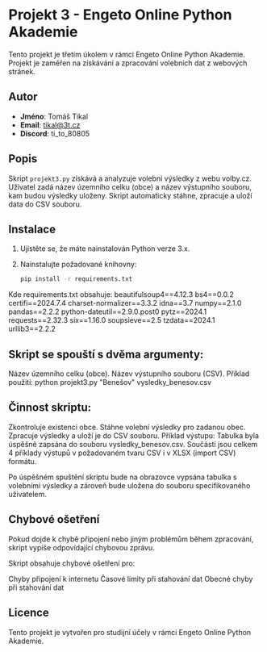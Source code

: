 # Projekt 3 - Engeto Online Python Akademie

Tento projekt je třetím úkolem v rámci Engeto Online Python Akademie. Projekt je zaměřen na získávání a zpracování volebních dat z webových stránek.

## Autor

- **Jméno**: Tomáš Tikal
- **Email**: tikal@3t.cz
- **Discord**: ti_to_80805

## Popis

Skript `projekt3.py` získává a analyzuje volební výsledky z webu volby.cz. Uživatel zadá název územního celku (obce) a název výstupního souboru, kam budou výsledky uloženy. Skript automaticky stáhne, zpracuje a uloží data do CSV souboru.

## Instalace

1. Ujistěte se, že máte nainstalován Python verze 3.x.
2. Nainstalujte požadované knihovny:

   ```bash
   pip install -r requirements.txt

Kde requirements.txt obsahuje:
beautifulsoup4==4.12.3
bs4==0.0.2
certifi==2024.7.4
charset-normalizer==3.3.2
idna==3.7
numpy==2.1.0
pandas==2.2.2
python-dateutil==2.9.0.post0
pytz==2024.1
requests==2.32.3
six==1.16.0
soupsieve==2.5
tzdata==2024.1
urllib3==2.2.2


## Skript se spouští s dvěma argumenty:

Název územního celku (obce).
Název výstupního souboru (CSV).
Příklad použití:
python projekt3.py "Benešov" vysledky_benesov.csv


## Činnost skriptu:

Zkontroluje existenci obce.
Stáhne volební výsledky pro zadanou obec.
Zpracuje výsledky a uloží je do CSV souboru.
Příklad výstupu:
Tabulka byla úspěšně zapsána do souboru vysledky_benesov.csv. Součástí jsou celkem 4 příklady výstupů v požadovaném tvaru CSV i v XLSX (import CSV) formátu.

Po úspěšném spuštění skriptu bude na obrazovce vypsána tabulka s volebními výsledky a zároveň bude uložena do souboru specifikovaného uživatelem.

## Chybové ošetření

Pokud dojde k chybě připojení nebo jiným problémům během zpracování, skript vypíše odpovídající chybovou zprávu.

Skript obsahuje chybové ošetření pro:

Chyby připojení k internetu
Časové limity při stahování dat
Obecné chyby při stahování dat

## Licence

Tento projekt je vytvořen pro studijní účely v rámci Engeto Online Python Akademie.





